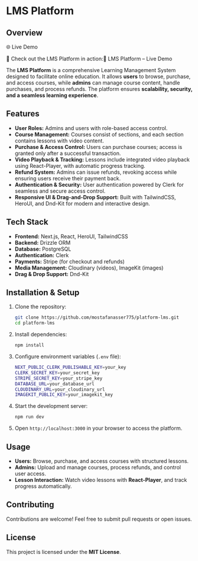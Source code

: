 # LMS Platform

## Overview
🌐 Live Demo

🚀 Check out the LMS Platform in action:🔗 LMS Platform – Live Demo

The **LMS Platform** is a comprehensive Learning Management System designed to facilitate online education. It allows **users** to browse, purchase, and access courses, while **admins** can manage course content, handle purchases, and process refunds. The platform ensures **scalability, security, and a seamless learning experience**.

## Features
- **User Roles:** Admins and users with role-based access control.
- **Course Management:** Courses consist of sections, and each section contains lessons with video content.
- **Purchase & Access Control:** Users can purchase courses; access is granted only after a successful transaction.
- **Video Playback & Tracking:** Lessons include integrated video playback using React-Player, with automatic progress tracking.
- **Refund System:** Admins can issue refunds, revoking access while ensuring users receive their payment back.
- **Authentication & Security:** User authentication powered by Clerk for seamless and secure access control.
- **Responsive UI & Drag-and-Drop Support:** Built with TailwindCSS, HeroUI, and Dnd-Kit for modern and interactive design.

## Tech Stack
- **Frontend:** Next.js, React, HeroUI, TailwindCSS
- **Backend:** Drizzle ORM
- **Database:** PostgreSQL
- **Authentication:** Clerk
- **Payments:** Stripe (for checkout and refunds)
- **Media Management:** Cloudinary (videos), ImageKit (images)
- **Drag & Drop Support:** Dnd-Kit

## Installation & Setup
1. Clone the repository:
   ```sh
   git clone https://github.com/mostafanasser775/platform-lms.git
   cd platform-lms
   ```
2. Install dependencies:
   ```sh
   npm install
   ```
3. Configure environment variables (`.env` file):
   ```sh
   NEXT_PUBLIC_CLERK_PUBLISHABLE_KEY=your_key
   CLERK_SECRET_KEY=your_secret_key
   STRIPE_SECRET_KEY=your_stripe_key
   DATABASE_URL=your_database_url
   CLOUDINARY_URL=your_cloudinary_url
   IMAGEKIT_PUBLIC_KEY=your_imagekit_key
   ```
4. Start the development server:
   ```sh
   npm run dev
   ```
5. Open `http://localhost:3000` in your browser to access the platform.

## Usage
- **Users:** Browse, purchase, and access courses with structured lessons.
- **Admins:** Upload and manage courses, process refunds, and control user access.
- **Lesson Interaction:** Watch video lessons with **React-Player**, and track progress automatically.

## Contributing
Contributions are welcome! Feel free to submit pull requests or open issues.

## License
This project is licensed under the **MIT License**.

